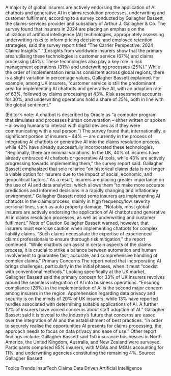 A majority of global insurers are actively endorsing the application of AI chatbots and generative AI in claims resolution processes, underwriting and customer fulfilment, according to a survey conducted by Gallagher Bassett, the claims-services provider and subsidiary of Arthur J. Gallagher & Co.
The survey found that insurers in 2024 are placing an emphasis on the utilization of artificial intelligence (AI) technologies, appropriately assessing underwriting risks to inform pricing decisions, and employee retention strategies, said the survey report titled “The Carrier Perspective: 2024 Claims Insights.”
“[I]nsights from worldwide insurers show that the primary area utilising these technologies is customer service (67%) and claims processing (45%). These technologies also play a key role in risk management operations (31%) and underwriting processes (25%).”
While the order of implementation remains consistent across global regions, there is a slight variation in percentage values, Gallagher Bassett explained. For example, among UK insurers, “customer service is still the predominant area for implementing AI chatbots and generative AI, with an adoption rate of 63%, followed by claims processing at 43%. Risk assessment accounts for 30%, and underwriting operations hold a share of 25%, both in line with the global sentiment.”





(Editor’s note: A chatbot is described by Oracle as “a computer program that simulates and processes human conversation – either written or spoken – allowing humans to interact with digital devices as if they were communicating with a real person.”)
The survey found that, internationally, a significant portion of insurers – 44% — are currently in the process of integrating AI chatbots or generative AI into the claims resolution process, while 42% have already successfully incorporated these technologies.
“Regionally, there are minimal variations. In the UK, 40% of insurers have already embraced AI chatbots or generative AI tools, while 43% are actively progressing towards implementing them,” the survey report said.
Gallagher Bassett emphasized that sole reliance “on historical claims data is no longer a viable option for insurers due to the impact of social, economic, and geopolitical factors.”
As a result, insurers are placing greater importance on the use of AI and data analytics, which allows them “to make more accurate predictions and informed decisions in a rapidly changing and inflationary environment.”
Gallagher Bassett noted some insurers are implementing AI chatbots in the claims process, mainly in high frequency/low severity personal lines, such as auto property damage. “Notably, most global insurers are actively endorsing the application of AI chatbots and generative AI in claims resolution processes, as well as underwriting and customer fulfilment.”
Note of Caution
Gallagher Bassett warned, however, that insurers must exercise caution when implementing chatbots for complex liability claims.
“Such claims necessitate the expertise of experienced claims professionals to ensure thorough risk mitigation,” the report continued. “While chatbots can assist in certain aspects of the claims process, it is crucial to strike a balance between automation and human involvement to guarantee fast, accurate, and comprehensive handling of complex claims.”
Primary Concerns
The report noted that incorporating AI brings challenges, particularly in the initial phases, when it must “coexist with conventional methods.”
Looking specifically at the UK market, Gallagher Bassett said the primary concern for 33% of UK insurers revolves around the seamless integration of AI into business operations.
“Ensuring compliance (28%) in the implementation of AI is the second major concern among insurers in the region. Apprehension regarding data privacy and security is on the minds of 20% of UK insurers, while 13% have reported hurdles associated with determining suitable applications of AI. A further 12% of insurers have voiced concerns about staff adoption of AI.”
Gallagher Bassett said it is pivotal to the industry’s future that concerns are eased over the integration of AI and the establishment of best practices. “In order to securely realise the opportunities AI presents for claims processing, the approach needs to focus on data privacy and ease of use.”
Other report findings include:
Gallagher Bassett said 150 insurance businesses in North America, the United Kingdom, Australia, and New Zealand were surveyed. Participants comprised 85% insurers, with MGAs and MGUs accounting for 11%, and underwriting agencies constituting the remaining 4%.
Source: Gallagher Bassett

Topics
Trends
InsurTech
Claims
Data Driven
Artificial Intelligence
